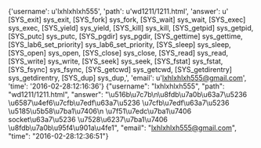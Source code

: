 {'username': u'lxhlxhlxh555', 'path': u'wd1211/1211.html', 'answer': u'    [SYS_exit]              sys_exit,    [SYS_fork]              sys_fork,    [SYS_wait]              sys_wait,    [SYS_exec]              sys_exec,    [SYS_yield]             sys_yield,    [SYS_kill]              sys_kill,    [SYS_getpid]            sys_getpid,    [SYS_putc]              sys_putc,    [SYS_pgdir]             sys_pgdir,    [SYS_gettime]           sys_gettime,    [SYS_lab6_set_priority] sys_lab6_set_priority,    [SYS_sleep]             sys_sleep,    [SYS_open]              sys_open,    [SYS_close]             sys_close,    [SYS_read]              sys_read,    [SYS_write]             sys_write,    [SYS_seek]              sys_seek,    [SYS_fstat]             sys_fstat,    [SYS_fsync]             sys_fsync,    [SYS_getcwd]            sys_getcwd,    [SYS_getdirentry]       sys_getdirentry,    [SYS_dup]               sys_dup,', 'email': u'lxhlxhlxh555@gmail.com', 'time': '2016-02-28:12:16:36'}
{"username": "lxhlxhlxh555", "path": "wd1211/1211.html", "answer": "\u516b\u7c7b\n\u8fdb\u7a0b\u63a7\u5236 \u6587\u4ef6\u7cfb\u7edf\u63a7\u5236 \u7cfb\u7edf\u63a7\u5236 \u5185\u5b58\u7ba1\u7406\n    \u7f51\u7edc\u7ba1\u7406 socket\u63a7\u5236 \u7528\u6237\u7ba1\u7406 \u8fdb\u7a0b\u95f4\u901a\u4fe1", "email": "lxhlxhlxh555@gmail.com", "time": "2016-02-28:12:36:51"}